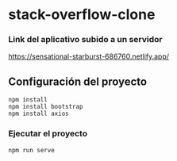 # stack-overflow-clone

### Link del aplicativo subido a un servidor

https://sensational-starburst-686760.netlify.app/

## Configuración del proyecto
```
npm install
npm install bootstrap
npm install axios
```

### Ejecutar el proyecto
```
npm run serve
```


